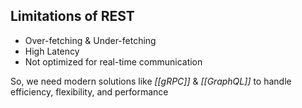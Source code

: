 ## Limitations of REST

- Over-fetching & Under-fetching
- High Latency
- Not optimized for real-time communication

So, we need modern solutions like *[[gRPC]]* & *[[GraphQL]]* to handle efficiency, flexibility, and performance
